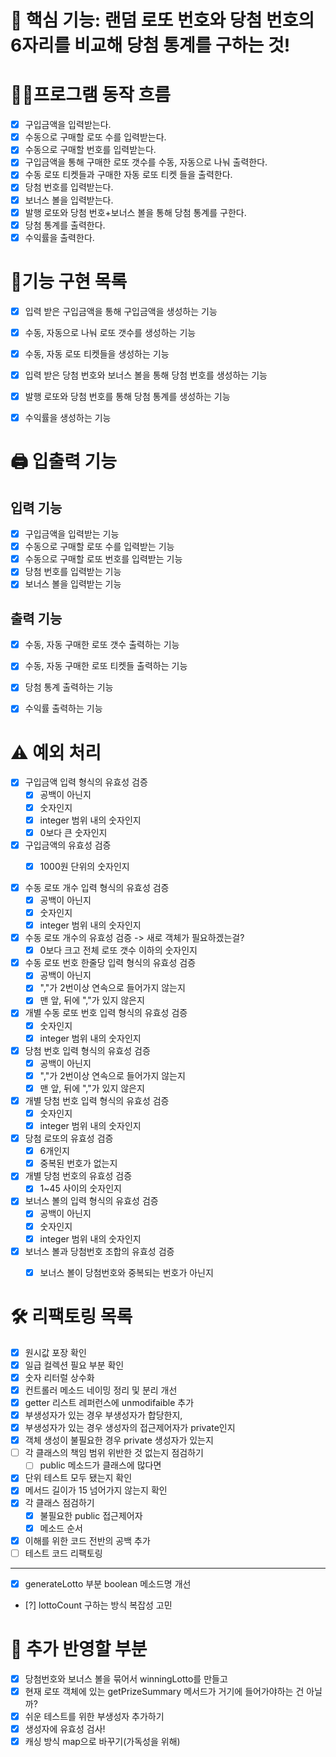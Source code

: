 # 📌 핵심 기능: 랜덤 로또 번호와 당첨 번호의 6자리를 비교해 당첨 통계를 구하는 것!

# 👩‍💻프로그램 동작 흐름
- [x] 구입금액을 입력받는다.
- [x] 수동으로 구매할 로또 수를 입력받는다.
- [x] 수동으로 구매할 번호를 입력받는다.
- [x] 구입금액을 통해 구매한 로또 갯수를 수동, 자동으로 나눠 출력한다.
- [x] 수동 로또 티켓들과 구매한 자동 로또 티켓 들을 출력한다.
- [x] 당첨 번호를 입력받는다.
- [x] 보너스 볼을 입력받는다.
- [x] 발행 로또와 당첨 번호+보너스 볼을 통해 당첨 통계를 구한다.
- [x] 당첨 통계를 출력한다.
- [x] 수익률을 출력한다.

# 📝기능 구현 목록
- [x] 입력 받은 구입금액을 통해 구입금액을 생성하는 기능
- [x] 수동, 자동으로 나눠 로또 갯수를 생성하는 기능
- [x] 수동, 자동 로또 티켓들을 생성하는 기능
- [x] 입력 받은 당첨 번호와 보너스 볼을 통해 당첨 번호를 생성하는 기능
- [x] 발행 로또와 당첨 번호를 통해 당첨 통계를 생성하는 기능
- [x] 수익률을 생성하는 기능


# 🖨️ 입출력 기능

## 입력 기능

- [x] 구입금액을 입력받는 기능
- [x] 수동으로 구매할 로또 수를 입력받는 기능
- [x] 수동으로 구매할 로또 번호를 입력받는 기능
- [x] 당첨 번호를 입력받는 기능
- [x] 보너스 볼을 입력받는 기능

## 출력 기능

- [x] 수동, 자동 구매한 로또 갯수 출력하는 기능
- [x] 수동, 자동 구매한 로또 티켓들 출력하는 기능
- [x] 당첨 통계 출력하는 기능
- [x] 수익률 출력하는 기능


#  ⚠️ 예외 처리
- [x] 구입금액 입력 형식의 유효성 검증
  - [x] 공백이 아닌지
  - [x] 숫자인지
  - [x] integer 범위 내의 숫자인지
  - [x] 0보다 큰 숫자인지

- [x] 구입금액의 유효성 검증
  - [x] 1000원 단위의 숫자인지


- [x] 수동 로또 개수 입력 형식의 유효성 검증
  - [x] 공백이 아닌지
  - [x] 숫자인지
  - [x] integer 범위 내의 숫자인지

- [x] 수동 로또 개수의 유효성 검증 -> 새로 객체가 필요하겠는걸?
  - [x] 0보다 크고 전체 로또 갯수 이하의 숫자인지

- [x] 수동 로또 번호 한줄당 입력 형식의 유효성 검증
  - [x] 공백이 아닌지
  - [x] ","가 2번이상 연속으로 들어가지 않는지
  - [x] 맨 앞, 뒤에 ","가 있지 않은지

- [x] 개별 수동 로또 번호 입력 형식의 유효성 검증
  - [x] 숫자인지
  - [x] integer 범위 내의 숫자인지

- [x] 당첨 번호 입력 형식의 유효성 검증
  - [x] 공백이 아닌지
  - [x] ","가 2번이상 연속으로 들어가지 않는지
  - [x] 맨 앞, 뒤에 ","가 있지 않은지

- [x] 개별 당첨 번호 입력 형식의 유효성 검증
  - [x] 숫자인지
  - [x] integer 범위 내의 숫자인지

- [x] 당첨 로또의 유효성 검증
  - [x] 6개인지
  - [x] 중복된 번호가 없는지

- [x] 개별 당첨 번호의 유효성 검증
  - [x] 1~45 사이의 숫자인지

- [x] 보너스 볼의 입력 형식의 유효성 검증
  - [x] 공백이 아닌지
  - [x] 숫자인지
  - [x] integer 범위 내의 숫자인지

- [x] 보너스 볼과 당첨번호 조합의 유효성 검증
  - [x] 보너스 볼이 당첨번호와 중복되는 번호가 아닌지


# 🛠 리팩토링 목록
- [x] 원시값 포장 확인
- [x] 일급 컬렉션 필요 부분 확인
- [x] 숫자 리터럴 상수화
- [x] 컨트롤러 메소드 네이밍 정리 및 분리 개선
- [x] getter 리스트 레퍼런스에 unmodifaible 추가
- [x] 부생성자가 있는 경우 부생성자가 합당한지,
- [x] 부생성자가 있는 경우 생성자의 접근제어자가 private인지
- [x] 객체 생성이 불필요한 경우 private 생성자가 있는지
- [ ] 각 클래스의 책임 범위 위반한 것 없는지 점검하기
    - [ ] public 메소드가 클래스에 많다면
- [x] 단위 테스트 모두 됐는지 확인
- [x] 메서드 길이가 15 넘어가지 않는지 확인
- [x] 각 클래스 점검하기
  - [x] 불필요한 public 접근제어자
  - [x] 메소드 순서
- [x] 이해를 위한 코드 전반의 공백 추가
- [ ] 테스트 코드 리팩토링
----
- [x] generateLotto 부분 boolean 메소드명 개선
- [?] lottoCount 구하는 방식 복잡성 고민

# 🧐 추가 반영할 부분
- [x] 당첨번호와 보너스 볼을 묶어서 winningLotto를 만들고
- [x] 현재 로또 객체에 있는 getPrizeSummary 메서드가 거기에 들어가야하는 건 아닐까?
- [x] 쉬운 테스트를 위한 부생성자 추가하기
- [x] 생성자에 유효성 검사!
- [x] 캐싱 방식 map으로 바꾸기(가독성을 위해)
